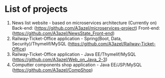 # List of projects
1. News list website - based on microservices architecture (Currently on) 
Back-end: (https://github.com/A3azel/microservices-project)
Front-end: (https://github.com/A3azel/NewsState_Front-end)
2. Railway-Ticket-Office application - Spring(Boot, Data, Security)/Thymelif/MySQL (https://github.com/A3azel/Railway-Ticket-Office)
3. Railway-Ticket-Office application - Java EE/Thymelif/MySQL (https://github.com/A3azel/Web_on_Java_2-3)
4. Computter components shop application - Java EE/JSP/MySQL (https://github.com/A3azel/CompShop)

